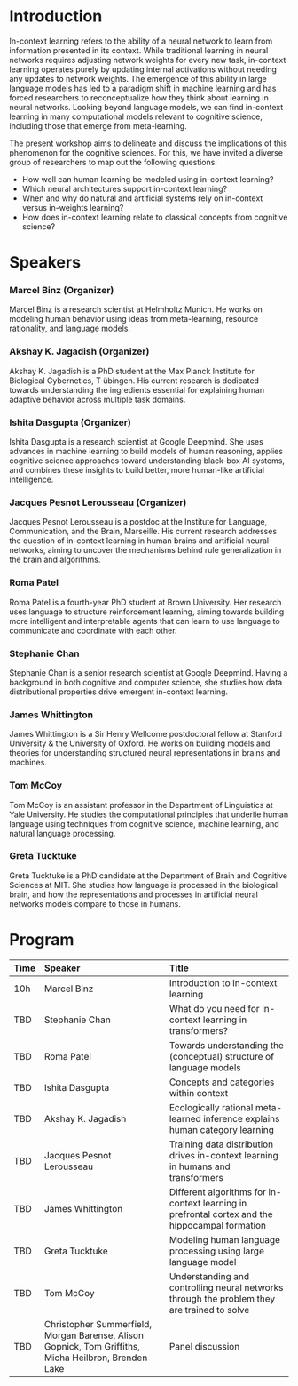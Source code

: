 # Introduction

In-context learning refers to the ability of a neural network to learn from information presented in its context. While traditional learning in neural networks requires adjusting network weights for every new task, in-context learning operates purely by updating internal activations without needing any updates to network weights. The emergence of this ability in large language models has led to a paradigm shift in machine learning and has forced researchers to reconceptualize how they think about learning in neural networks. Looking beyond language models, we can find in-context learning in many computational models relevant to cognitive science, including those that emerge from meta-learning. 

The present workshop aims to delineate and discuss the implications of this phenomenon for the cognitive sciences. For this, we have invited a diverse group of researchers to map out the following questions:
- How well can human learning be modeled using in-context learning? 
- Which neural architectures support in-context learning?
- When and why do natural and artificial systems rely on in-context versus in-weights learning?
- How does in-context learning relate to classical concepts from cognitive science?

# Speakers

### Marcel Binz (Organizer)
Marcel Binz is a research scientist at Helmholtz Munich. He works on modeling human behavior using ideas from meta-learning, resource rationality, and language models. 

### Akshay K. Jagadish (Organizer) 
Akshay K. Jagadish is a PhD student at the Max Planck Institute for Biological Cybernetics, T ̈ubingen. His current research is dedicated towards understanding the ingredients essential for explaining human adaptive behavior across multiple task domains.

### Ishita Dasgupta (Organizer) 
Ishita Dasgupta is a research scientist at Google Deepmind. She uses advances in machine learning to build models of human reasoning, applies cognitive science approaches toward understanding black-box AI systems, and combines these insights to build better, more human-like artificial intelligence.

### Jacques Pesnot Lerousseau (Organizer) 
Jacques Pesnot Lerousseau is a postdoc at the Institute for Language, Communication, and the Brain, Marseille. His current research addresses the question of in-context learning in human brains and artificial neural networks, aiming to uncover the mechanisms behind rule generalization in the brain and algorithms. 

### Roma Patel
Roma Patel is a fourth-year PhD student at Brown University. Her research uses language to structure reinforcement learning, aiming towards building more intelligent and interpretable agents that can learn to use language to communicate and coordinate with each other.

### Stephanie Chan
Stephanie Chan is a senior research scientist at Google Deepmind. Having a background in both cognitive and computer science, she studies how data distributional properties drive emergent in-context learning.

### James Whittington
James Whittington is a Sir Henry Wellcome postdoctoral fellow at Stanford University & the University of Oxford. He works on building models and theories for understanding structured neural representations in brains and machines.

### Tom McCoy
Tom McCoy is an assistant professor in the Department of Linguistics at Yale University. He studies the computational principles that underlie human language using techniques from cognitive science, machine learning, and natural language processing.

### Greta Tucktuke
Greta Tucktuke is a PhD candidate at the Department of Brain and Cognitive Sciences at MIT. She studies how language is processed in the biological brain, and how the representations and processes in artificial neural networks models compare to those in humans. 


# Program

| Time        | Speaker          | Title |
|:-------------|:------------------|:------|
| 10h | Marcel Binz | Introduction to in-context learning |
| TBD | Stephanie Chan | What do you need for in-context learning in transformers? |
| TBD | Roma Patel | Towards understanding the (conceptual) structure of language models |
| TBD | Ishita Dasgupta | Concepts and categories within context |
| TBD | Akshay K. Jagadish | Ecologically rational meta-learned inference explains human category learning |
| TBD | Jacques Pesnot Lerousseau | Training data distribution drives in-context learning in humans and transformers |
| TBD | James Whittington | Different algorithms for in-context learning in prefrontal cortex and the hippocampal formation |
| TBD | Greta Tucktuke | Modeling human language processing using large language model |
| TBD | Tom McCoy | Understanding and controlling neural networks through the problem they are trained to solve |
| TBD | Christopher Summerfield, Morgan Barense, Alison Gopnick, Tom Griffiths, Micha Heilbron, Brenden Lake | Panel discussion |


 

